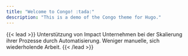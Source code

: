 ```yaml
---
title: "Welcome to Congo! :tada:"
description: "This is a demo of the Congo theme for Hugo."
---
```


{{< lead >}}
Unterstützung von Impact Unternehmen bei der Skalierung ihrer Prozesse durch Automatisierung. Weniger manuelle, sich wiederholende Arbeit.
{{< /lead >}}
